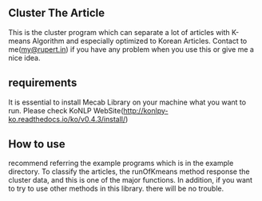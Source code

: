 ## Cluster The Article

This is the cluster program which can separate a lot of articles with K-means Algorithm and especially optimized to Korean Articles.
Contact to me(my@rupert.in) if you have any problem when you use this or give me a nice idea.


## requirements

It is essential to install Mecab Library on your machine what you want to run.
Please check KoNLP WebSite(http://konlpy-ko.readthedocs.io/ko/v0.4.3/install/)


## How to use
recommend referring the example programs which is in the example directory.
To classify the articles, the runOfKmeans method response the cluster data, and this is one of the major functions. In addition, if you want to try to use other methods in this library. there will be no trouble. 
